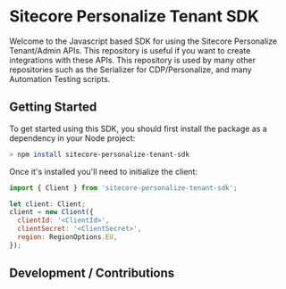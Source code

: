 # Sitecore Personalize Tenant SDK

Welcome to the Javascript based SDK for using the Sitecore Personalize Tenant/Admin APIs. This repository is useful if you want to create integrations with these APIs. This repository is used by many other repositories such as the Serializer for CDP/Personalize, and many Automation Testing scripts.

## Getting Started

To get started using this SDK, you should first install the package as a dependency in your Node project:

```bash
> npm install sitecore-personalize-tenant-sdk
```

Once it's installed you'll need to initialize the client:

```javascript
import { Client } from 'sitecore-personalize-tenant-sdk';

let client: Client;
client = new Client({
  clientId: '<ClientId>',
  clientSecret: '<ClientSecret>',
  region: RegionOptions.EU,
});
```

## Development / Contributions
